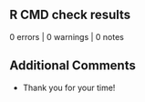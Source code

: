 ## R CMD check results

0 errors | 0 warnings | 0 notes

## Additional Comments

* Thank you for your time!
